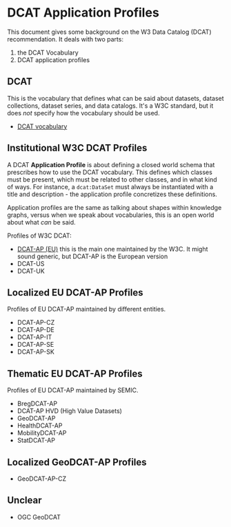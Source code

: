 # DCAT Application Profiles

This document gives some background on the W3 Data Catalog (DCAT) recommendation. It
deals with two parts:

1. the DCAT Vocabulary
2. DCAT application profiles

## DCAT

This is the vocabulary that defines what can be said about datasets,
dataset collections, dataset series, and data catalogs. It's a W3C standard,
but it does _not_ specify how the vocabulary should be used.

* [DCAT vocabulary](https://bioregistry.io/dcat)

## Institutional W3C DCAT Profiles

A DCAT **Application Profile** is about defining a closed world schema
that prescribes how to use the DCAT vocabulary. This defines which
classes must be present, which must be related to other classes, and in
what kind of ways. For instance, a `dcat:DataSet` must always be instantiated
with a title and description - the application profile concretizes these definitions.

Application profiles are the same as talking about shapes within knowledge graphs, versus
when we speak about vocabularies, this is an open world about what _can_ be said.

Profiles of W3C DCAT:

* [DCAT-AP (EU)](https://semiceu.github.io/DCAT-AP/releases/3.0.0/) this is the main one maintained by the W3C. It might sound generic, but DCAT-AP is the European version
* DCAT-US
* DCAT-UK

## Localized EU DCAT-AP Profiles

Profiles of EU DCAT-AP maintained by different entities.

* DCAT-AP-CZ
* DCAT-AP-DE
* DCAT-AP-IT
* DCAT-AP-SE
* DCAT-AP-SK

## Thematic EU DCAT-AP Profiles

Profiles of EU DCAT-AP maintained by SEMIC.

* BregDCAT-AP
* DCAT-AP HVD (High Value Datasets)
* GeoDCAT-AP
* HealthDCAT-AP
* MobilityDCAT-AP
* StatDCAT-AP

## Localized GeoDCAT-AP Profiles

* GeoDCAT-AP-CZ

## Unclear

* OGC GeoDCAT
